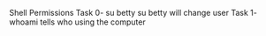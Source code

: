 Shell Permissions
Task 0- su betty su betty will change user
Task 1- whoami tells who using the computer
